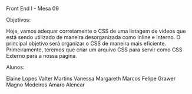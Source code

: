 Front End I - Mesa 09

Objetivos: 

Hoje, vamos adequar corretamente o CSS de uma listagem de vídeos que está
sendo utilizado de maneira desorganizada como Inline e Interno.
O principal objetivo será organizar o CSS de maneira mais eficiente.
Primeiramente, teremos que criar um arquivo CSS para servir como CSS Externo
para a nossa página.

Alunos:

Elaine Lopes
Valter Martins
Vanessa Margareth
Marcos Felipe Grawer
Magno Medeiros Amaro Alencar